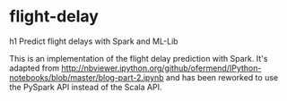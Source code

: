 # flight-delay
h1 Predict flight delays with Spark and ML-Lib

This is an implementation of the flight delay prediction with Spark.
It's adapted from http://nbviewer.ipython.org/github/ofermend/IPython-notebooks/blob/master/blog-part-2.ipynb and has been
reworked to use the PySpark API instead of the Scala API.
